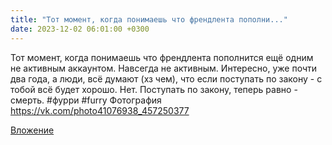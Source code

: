 ```yaml
---
title: "Тот момент, когда понимаешь что френдлента пополни..."
date: 2023-12-02 06:01:00 +0300
---
```


Тот момент, когда понимаешь что френдлента пополнится ещё одним не активным аккаунтом. Навсегда не активным.
Интересно, уже почти два года, а люди, всё думают (хз чем), что если поступать по закону - с тобой всё будет хорошо.
Нет. Поступать по закону, теперь равно - смерть.
#фурри #furry
Фотография
https://vk.com/photo41076938_457250377

[Вложение](https://vk.com/photo41076938_457250377)
